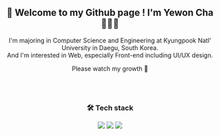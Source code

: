 <div align=center>
  <h2>🥳 Welcome to my Github page ! I'm Yewon Cha 👩🏻‍💻</h2>
  
  I'm majoring in Computer Science and Engineering at Kyungpook Natl' University in Daegu, South Korea.
  <br>And I'm interested in Web, especially Front-end including UI/UX design.

  Please watch my growth 🌱

  <br>
  <br>

  <h3>🛠️ Tech stack</h3>
  <img src="https://img.shields.io/badge/python-3776AB?style=for-the-badge&logo=python&logoColor=white">
  <img src="https://img.shields.io/badge/html5-E34F26?style=for-the-badge&logo=html5&logoColor=white">
  <img src="https://img.shields.io/badge/css-1572B6?style=for-the-badge&logo=css3&logoColor=white"> 
</div>
